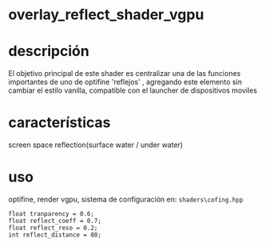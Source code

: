 # overlay_reflect_shader_vgpu

# descripción 
El objetivo principal de este shader es centralizar una de las funciones importantes de uno de optifine 'reflejos' , agregando este elemento sin cambiar el estilo vanilla, compatible con el launcher de dispositivos moviles

# características
screen space reflection(surface water / under water) 

# uso
optifine, 
render vgpu, 
sistema de configuración en: `shaders\cofing.hpp`

```
float tranparency = 0.6;
float reflect_coeff = 0.7;
float reflect_reso = 0.2;
int reflect_distance = 80;
```
